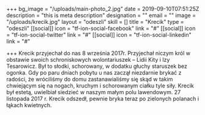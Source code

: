 +++
bg_image = "/uploads/main-photo_2.jpg"
date = 2019-09-10T07:51:25Z
description = "this is meta description"
designation = ""
email = ""
image = "/uploads/krecik.jpg"
layout = "odeszli"
skill = []
title = "Krecik"
type = "odeszli"
[[social]]
icon = "tf-ion-social-facebook"
link = "#"
[[social]]
icon = "tf-ion-social-twitter"
link = "#"
[[social]]
icon = "tf-ion-social-linkedin"
link = "#"

+++
Krecik przyjechał do nas 8 września 2017r. Przyjechał niczym król w obstawie swoich schroniskowych wolontariuszek – Lidii Kity i Izy Tesarowicz. Był to słodki, schorowany, w dodatku głuchy staruszek bez ogonka. Gdy po paru dniach pobytu u nas zaczął niezdarnie brykać z radości, że wróciliśmy do domu zastanawialiśmy się skąd w takim chwiejącym się na nogach, kruchym i schorowanym ciałku tyle siły. Krecik był estetą, uwielbiał siedzieć w naszym małym polu lawendowym. 27 listopada 2017 r. Krecik odszedł, pewnie bryka teraz po zielonych polanach i łąkach kwietnych.